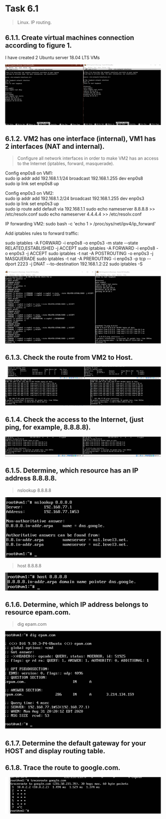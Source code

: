 # Task 6.1
> Linux. IP routing.

## 6.1.1. Create virtual machines connection according to figure 1.

I have created 2 Ubuntu server 18.04 LTS VMs

![Task 6.1.1](./images/6-1-2.png)

## 6.1.2. VM2 has one interface (internal), VM1 has 2 interfaces (NAT and internal).
> Configure all network interfaces in order to make VM2 has an access to the Internet (iptables, forward, masquerade).

Config enp0s8 on VM1:  
sudo ip addr add 192.168.1.1/24 broadcast 192.168.1.255 dev enp0s8  
sudo ip link set enp0s8 up  

Config enp0s3 on VM2:  
sudo ip addr add 192.168.1.2/24 broadcast 192.168.1.255 dev enp0s3  
sudo ip link set enp0s3 up  
sudo ip route add default via 192.168.1.1
sudo echo nameserver 8.8.8.8 >> /etc/resolv.conf
sudo echo nameserver 4.4.4.4 >> /etc/resolv.conf

IP forwarding VM2: 
sudo bash -c 'echo 1 > /proc/sys/net/ipv4/ip_forward'

Add iptables rules to forward traffic:  

sudo iptables -A FORWARD -i enp0s8 -o enp0s3 -m state --state RELATED,ESTABLISHED -j ACCEPT
sudo iptables -A FORWARD -i enp0s8 -o enp0s3 -j ACCEPT
sudo iptables -t nat -A POSTROUTING -o enp0s3 -j MASQUERADE
sudo iptables -t nat -A PREROUTING -i enp0s3 -p tcp --dport 2223 -j DNAT --to-destination 192.168.1.2:22
sudo iptables -S

![Task 6.1.2](./images/6-2-21.png)

## 6.1.3. Check the route from VM2 to Host.

![Task 6.1.3](./images/6-2-31.png)
![Task 6.1.3](./images/6-2-32.png)

## 6.1.4. Check the access to the Internet, (just ping, for example, 8.8.8.8).

![Task 6.1.4](./images/6-2-41.png)

## 6.1.5. Determine, which resource has an IP address 8.8.8.8.
> nslookup 8.8.8.8

![Task 6.1.5](./images/6-2-51.png)

> host 8.8.8.8

![Task 6.1.5](./images/6-2-52.png)

## 6.1.6. Determine, which IP address belongs to resource epam.com.
> dig epam.com

![Task 6.1.6](./images/6-2-61.png)

## 6.1.7. Determine the default gateway for your HOST and display routing table.

## 6.1.8. Trace the route to google.com.

![Task 6.1.8](./images/6-2-71.png)